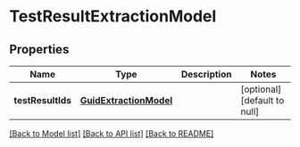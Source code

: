 # TestResultExtractionModel
## Properties

| Name | Type | Description | Notes |
|------------ | ------------- | ------------- | -------------|
| **testResultIds** | [**GuidExtractionModel**](GuidExtractionModel.md) |  | [optional] [default to null] |

[[Back to Model list]](../README.md#documentation-for-models) [[Back to API list]](../README.md#documentation-for-api-endpoints) [[Back to README]](../README.md)

